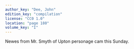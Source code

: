 ```yaml
---
author_key: "Dee, John"
edition_key: "compilation"
license: "CC0 1.0"
location: "page 180"
volume_key: "I"
---
```

Newes from Mr. Smyth of Upton personage cam this Sunday.
